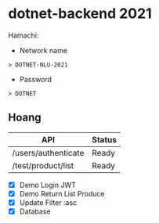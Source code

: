 # dotnet-backend 2021

Hamachi: 
- Network name
```
> DOTNET-NLU-2021
```
- Password
```
> DOTNET
```
## Hoang 

| API | Status |
| ----------- | ----------- |
| /users/authenticate | Ready |
| /test/product/list | Ready | 

- [x] Demo Login JWT
- [x] Demo Return List Produce
- [x] Update Filter :asc
- [x] Database
